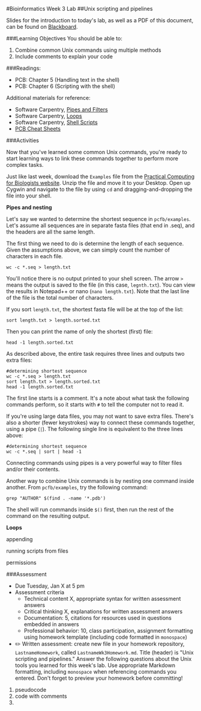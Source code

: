 #Bioinformatics Week 3 Lab
##Unix scripting and pipelines

Slides for the introduction to today's lab, as well as a PDF of this document, can be found on [Blackboard](http://blackboard.uttyler.edu).

###Learning Objectives
You should be able to:

1. Combine common Unix commands using multiple methods
2. Include comments to explain your code

###Readings:
* PCB: Chapter 5 (Handling text in the shell)
* PCB: Chapter 6 (Scripting with the shell)

Additional materials for reference:
* Software Carpentry, [Pipes and Filters](http://software-carpentry.org/v5/novice/shell/03-pipefilter.html)
* Software Carpentry, [Loops](http://software-carpentry.org/v5/novice/shell/04-loop.html)
* Software Carpentry, [Shell Scripts](http://software-carpentry.org/v5/novice/shell/05-script.html)
* [PCB Cheat Sheets](http://practicalcomputing.org/files/PCfB_Appendices.pdf)

###Activities

Now that you've learned some common Unix commands, you're ready to start learning ways to link these commands together to perform more complex tasks. 

Just like last week, download the `Examples` file from the [Practical Computing for Biologists website](http://practicalcomputing.org/downloads). Unzip the file and move it to your Desktop. Open up Cygwin and navigate to the file by using `cd` and dragging-and-dropping the file into your shell.

**Pipes and nesting**

Let's say we wanted to determine the shortest sequence in `pcfb/examples`. Let's assume all sequences are in separate fasta files (that end in .seq), and the headers are all the same length. 

The first thing we need to do is determine the length of each sequence. Given the assumptions above, we can simply count the number of characters in each file.

`wc -c *.seq > length.txt`

You'll notice there is no output printed to your shell screen. The arrow `>` means the output is saved to the file (in this case, `legnth.txt`). You can view the results in Notepad++ or nano (`nano length.txt`). Note that the last line of the file is the total number of characters.

If you sort `length.txt`, the shortest fasta file will be at the top of the list:

`sort length.txt > length.sorted.txt`

Then you can print the name of only the shortest (first) file:

`head -1 length.sorted.txt`

As described above, the entire task requires three lines and outputs two extra files:

```
#determining shortest sequence
wc -c *.seq > length.txt
sort length.txt > length.sorted.txt
head -1 length.sorted.txt
```

The first line starts is a comment. It's a note about what task the following commands perform, so it starts with `#` to tell the computer not to read it.

If you're using large data files, you may not want to save extra files. There's also a shorter (fewer keystrokes) way to connect these commands together, using a pipe (`|`). The following single line is equivalent to the three lines above:

```
#determining shortest sequence
wc -c *.seq | sort | head -1
```

Connecting commands using pipes is a very powerful way to filter files and/or their contents.

Another way to combine Unix commands is by nesting one command inside another. From `pcfb/examples`, try the following command:

`grep "AUTHOR" $(find . -name '*.pdb')`

The shell will run commands inside `$()` first, then run the rest of the command on the resulting output. 

**Loops**

appending

running scripts from files

permissions

###Assessment
* Due Tuesday, Jan X at 5 pm
* Assessment criteria
	* Technical content X, appropriate syntax for written assessment answers
	* Critical thinking X, explanations for written assessment answers
	* Documentation: 5, citations for resources used in questions embedded in answers
	* Professional behavior: 10, class participation, assignment formatting using homework template (including code formatted in `monospace`)
* :pencil2: Written assessment: create new file in your homework repository, `LastnameHomework`, called `LastnameWk3Homework.md`. Title (header) is "Unix scripting and pipelines." Answer the following questions about the Unix tools you learned for this week's lab. Use appropriate Markdown formatting, including `monospace` when referencing commands you entered. Don't forget to preview your homework before committing!

1. pseudocode
2. code with comments
3. 
